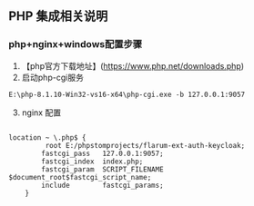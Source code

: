 ## PHP 集成相关说明

### php+nginx+windows配置步骤
1. 【php官方下载地址】(https://www.php.net/downloads.php)
2. 启动php-cgi服务
```
E:\php-8.1.10-Win32-vs16-x64\php-cgi.exe -b 127.0.0.1:9057

```
3. nginx 配置
```

location ~ \.php$ {
	     root E:/phpstomprojects/flarum-ext-auth-keycloak;
		fastcgi_pass   127.0.0.1:9057;
		fastcgi_index  index.php;
		fastcgi_param  SCRIPT_FILENAME  $document_root$fastcgi_script_name;
		include        fastcgi_params;
	}

```
